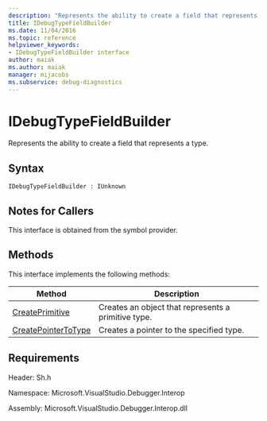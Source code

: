 ```yaml
---
description: "Represents the ability to create a field that represents a type."
title: IDebugTypeFieldBuilder
ms.date: 11/04/2016
ms.topic: reference
helpviewer_keywords:
- IDebugTypeFieldBuilder interface
author: maiak
ms.author: maiak
manager: mijacobs
ms.subservice: debug-diagnostics
---
```

# IDebugTypeFieldBuilder

Represents the ability to create a field that represents a type.

## Syntax

```
IDebugTypeFieldBuilder : IUnknown
```

## Notes for Callers
 This interface is obtained from the symbol provider.

## Methods
 This interface implements the following methods:

|Method|Description|
|------------|-----------------|
|[CreatePrimitive](../../../extensibility/debugger/reference/idebugtypefieldbuilder-createprimitive.md)|Creates an object that represents a primitive type.|
|[CreatePointerToType](../../../extensibility/debugger/reference/idebugtypefieldbuilder-createpointertotype.md)|Creates a pointer to the specified type.|

## Requirements
 Header: Sh.h

 Namespace: Microsoft.VisualStudio.Debugger.Interop

 Assembly: Microsoft.VisualStudio.Debugger.Interop.dll
